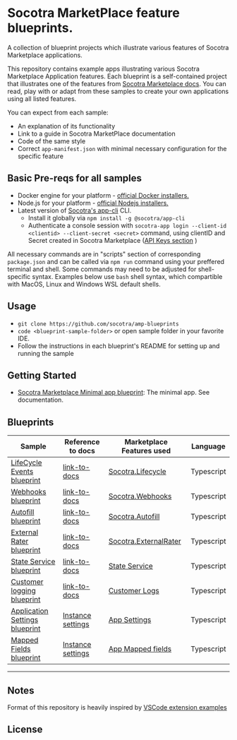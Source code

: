 
# Socotra MarketPlace feature blueprints.

A collection of blueprint projects which illustrate various features of Socotra Marketplace applications.

This repository contains example apps illustrating various Socotra Marketplace Application features. Each blueprint is a self-contained project that illustrates one of the features from [Socotra Marketplace docs](https://socotra.atlassian.net/wiki/spaces/MD/pages/2593620097/Reference+Guides). You can read, play with or adapt from these samples to create your own applications using all listed features.

You can expect from each sample:
- An explanation of its functionality
- Link to a guide in Socotra MarketPlace documentation
- Code of the same style
- Correct `app-manifest.json` with minimal necessary configuration for the specific feature


## Basic Pre-reqs for all samples

- Docker engine for your platform - [official Docker installers.](https://www.docker.com/)
- Node.js for your platform - [official Nodejs installers.](https://nodejs.org)
- Latest version of [Socotra's app-cli](https://www.npmjs.com/package/@socotra/app-cli) CLI.
    - Install it globally via `npm install -g @socotra/app-cli`
    - Authenticate a console session with `socotra-app login --client-id <clientid> --client-secret <secret>` command, using clientID and Secret created in
    Socotra Marketplace ([API Keys section](https://marketplace.socotra.com/dashboard/api-keys) )


All necessary commands are in "scripts" section of corresponding `package.json` and can be called via `npm run` command using your preffered terminal and shell. Some commands may need to be adjusted for shell-specific syntax. Examples below use `bash` shell syntax, which compartible with MacOS, Linux and Windows WSL default shells.

## Usage

- `git clone https://github.com/socotra/amp-blueprints`
- `code <blueprint-sample-folder>` or open sample folder in your favorite IDE.
- Follow the instructions in each blueprint's README for setting up and running the sample


## Getting Started

- [Socotra Marketplace Minimal app blueprint](minimal-amp): The minimal app. See documentation.


## Blueprints

| Sample | Reference to docs | Marketplace Features used| Language |
| ------ | ----- | --- | --- |
| [LifeCycle Events blueprint](https://github.com/socotra/amp-blueprints/tree/main/lifecycle-events-sample) | [link-to-docs](https://socotra.atlassian.net/wiki/spaces/MD/pages) | [Socotra.Lifecycle](https://socotra.atlassian.net/wiki/spaces/MD/pages)| Typescript
| [Webhooks blueprint](https://github.com/socotra/amp-blueprints/tree/main/webhooks-sample) | [link-to-docs](https://socotra.atlassian.net/wiki/spaces/MD/pages) | [Socotra.Webhooks](https://socotra.atlassian.net/wiki/spaces/MD/pages)| Typescript
| [Autofill blueprint](https://github.com/socotra/amp-blueprints/tree/main/autofill-sample) | [link-to-docs](https://socotra.atlassian.net/wiki/spaces/MD/pages) | [Socotra.Autofill](https://socotra.atlassian.net/wiki/spaces/MD/pages)| Typescript
| [External Rater blueprint](https://github.com/socotra/amp-blueprints/tree/main/external-rater-sample) | [link-to-docs](https://socotra.atlassian.net/wiki/spaces/MD/pages) | [Socotra.ExternalRater](https://socotra.atlassian.net/wiki/spaces/MD/pages)| Typescript
| [State Service blueprint](https://github.com/socotra/amp-blueprints/tree/main/state-service-sample) | [link-to-docs](https://socotra.atlassian.net/wiki/spaces/MD/pages) | [State Service](https://socotra.atlassian.net/wiki/spaces/MD/pages)| Typescript
| [Customer logging blueprint](https://github.com/socotra/amp-blueprints/tree/main/customer-logs-sample) | [link-to-docs](https://socotra.atlassian.net/wiki/spaces/MD/pages) | [Customer Logs](https://socotra.atlassian.net/wiki/spaces/MD/pages)| Typescript
| [Application Settings blueprint](https://github.com/socotra/amp-blueprints/tree/main/app-settings-sample) | [Instance settings](https://socotra.atlassian.net/wiki/spaces/MD/pages) | [App Settings](https://socotra.atlassian.net/wiki/spaces/MD/pages)| Typescript
| [Mapped Fields blueprint](https://github.com/socotra/amp-blueprints/tree/main/mapped-fields-sample) | [Instance settings](https://socotra.atlassian.net/wiki/spaces/MD/pages) | [App Mapped fields](https://socotra.atlassian.net/wiki/spaces/MD/pages)| Typescript




----

## Notes
Format of this repository is heavily inspired by [VSCode extension examples](https://github.com/microsoft/vscode-extension-samples)


## License

